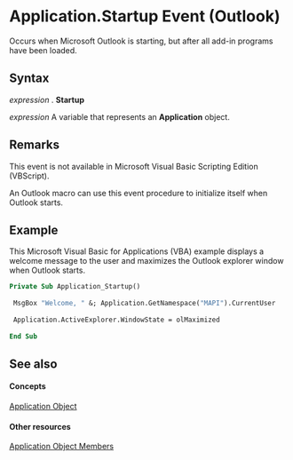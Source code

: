 
# Application.Startup Event (Outlook)

Occurs when Microsoft Outlook is starting, but after all add-in programs have been loaded. 


## Syntax

 _expression_ . **Startup**

 _expression_ A variable that represents an **Application** object.


## Remarks

This event is not available in Microsoft Visual Basic Scripting Edition (VBScript).

An Outlook macro can use this event procedure to initialize itself when Outlook starts.


## Example

This Microsoft Visual Basic for Applications (VBA) example displays a welcome message to the user and maximizes the Outlook explorer window when Outlook starts.


```vb
Private Sub Application_Startup() 
 
 MsgBox "Welcome, " &; Application.GetNamespace("MAPI").CurrentUser 
 
 Application.ActiveExplorer.WindowState = olMaximized 
 
End Sub
```


## See also


#### Concepts


[Application Object](797003e7-ecd1-eccb-eaaf-32d6ddde8348.md)
#### Other resources


[Application Object Members](3519c89c-2353-85ee-7ddc-62e5dd85a8e7.md)
